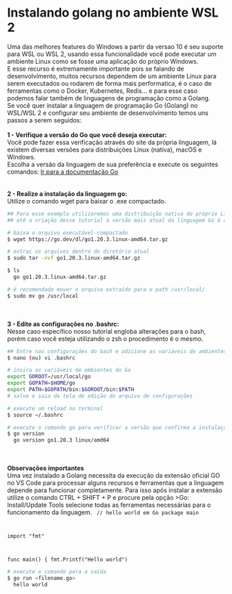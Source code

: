 # Instalando golang no ambiente WSL 2
</hr>

Uma das melhores features do Windows a partir da versao 10 é seu suporte para WSL ou WSL 2, usando essa funcionalidade você pode executar
um ambiente Linux como se fosse uma aplicação do próprio Windows.</br>
E esse recurso é extremamente importante pois se falando de desenvolvimento, muitos recursos dependem de um ambiente Linux para serem executados
ou rodarem de forma mais performatica, é o caso de ferramentas como o Docker, Kubernetes, Redis... e para esse caso podemos falar também de linguagens
de programação como a Golang.</br>
Se você quer instalar a linguagem de programação Go (Golang) no WSL/WSL 2 e configurar seu ambiente de desenvolvimento temos uns passos a serem seguidos:
</br></br>
<strong>1 - Verifique a versão do Go que você deseja executar:</strong></br>
Você pode fazer essa verificação através do site da própria linguagem, lá existem diversas versões para distribuições Linux (nativa), macOS e Windows.</br>
Escolha a versão da linguagem de sua preferência e execute os seguintes comandos:
<a href="https://go.dev/dl/">Ir para a documentação Go</a></br>
</br></br>
<strong>2 - Realize a instalação da linguagem go:</strong></br>
Utilize o comando wget para baixar o .exe compactado.
```bash
## Para esse exemplo utilizaremos uma distribuição nativa do próprio Linux visto que o WSL simula esse ambiente
## até a criação desse tutorial a versão mais atual da linguagem Go é a 1.20.3

# baixa o arquivo executável compactado
$ wget https://go.dev/dl/go1.20.3.linux-amd64.tar.gz

# extrai os arquivos dentro do diretório atual
$ sudo tar -xvf go1.20.3.linux-amd64.tar.gz

$ ls
  go go1.20.3.linux-amd64.tar.gz

# é recomendado mover o arquivo extraído para o path /usr/local/
$ sudo mv go /usr/local
```
</br></br>
<strong>3 - Edite as configurações no .bashrc:</strong></br>
Nesse caso específico nosso tutorial engloba alterações para o bash, porém caso você esteja utilizando o zsh o procedimento é o mesmo.
```bash
## Entre nas configurações do bash e adicione as variáveis de ambientes do Go
$ nano (ou) vi .bashrc

# insira as variáveis de embientes do Go
export GOROOT=/usr/local/go
export GOPATH=$HOME/go
export PATH=$GOPATH/bin:$GOROOT/bin:$PATH
# salve e saia da tela de edição do arquivo de configurações

# execute um reload no terminal 
$ source ~/.bashrc

# execute o comando go para verificar a versão que confirma a instalação
$ go version
  go version go1.20.3 linux/amd64
```
</br></br>
<strong>Observações importantes</strong></br>
Uma vez instalado a Golang necessita da execução da extensão oficial GO no VS Code para processar alguns recursos e ferramentas que a linguagem
depende para funcionar completamente. Para isso após instalar a extensão utilize o comando CTRL + SHIFT + P e procure pela opção >Go: Install/Update Tools
selecione todas as ferramentas necessárias para o funcionamento da linguagem.
<code>
  // hello world em Go
  package main
  
  import "fmt"
  
  func main() {
    fmt.Printf("Hello world")
</code>
```bash
# execute o comando para a saída
$ go run <filename.go>
  hello world
```
